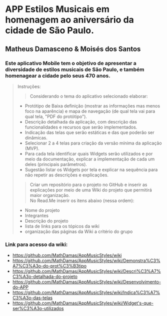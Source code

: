 # APP Estilos Musicais em homenagem ao aniversário da cidade de São Paulo.
## Matheus Damasceno & Moisés dos Santos
### Este aplicativo Mobile tem o objetivo de apresentar a diversidade de estilos musicais de São Paulo, e também homenagear a cidade pelo seus 470 anos.

> Instruções:  
>> Considerando o tema do aplicativo selecionado elaborar:  
> - Protótipo de Baixa definição (mostrar as informações mas menos foco na aparência) e mapa de navegação (de qual tela vai para qual tela, "PDF do protótipo").  
> - Descrição detalhada da aplicação,  com descrição das funcionalidades e recursos que serão implementados.  
> - Indicação das telas que serão estáticas e das que poderão ser dinâmicas.  
> - Selecionar 2 a 4 telas para criação da versão mínima da aplicação (MVP).  
> - Para cada tela identificar quais Widgets serão utilizados e por meio da documentação, explicar a implementação de cada um deles (principais parâmetros).  
> - Sugestão listar os Widgets por tela e explicar na sequência para não repetir as descrições e explicações.  
>
>> Criar um repositório para o projeto no GitHub e inserir as explicações por meio de uma Wiki do projeto que permitirá maior organização.  
>> No Read.Me  inserir os itens abaixo (nessa ordem):  
> - Nome do projeto  
> - Integrantes    
> - Descrição do projeto  
> - lista de links para os tópicos da wiki   
> - organização das páginas da Wiki a critério do grupo  

### Link para acesso da wiki:

* https://github.com/MathDamas/AppMusicStyles/wiki
* https://github.com/MathDamas/AppMusicStyles/wiki/Demonstra%C3%A7%C3%A3o-do-prot%C3%B3tipo
* https://github.com/MathDamas/AppMusicStyles/wiki/Descri%C3%A7%C3%A3o-detalhada-do-projeto
* https://github.com/MathDamas/AppMusicStyles/wiki/Desenvolvimento-do-APP
* https://github.com/MathDamas/AppMusicStyles/wiki/Indica%C3%A7%C3%A3o-das-telas
* https://github.com/MathDamas/AppMusicStyles/wiki/Widget's-que-ser%C3%A3o-utilizados
